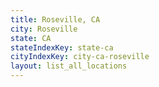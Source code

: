 ```yaml
---
title: Roseville, CA
city: Roseville
state: CA
stateIndexKey: state-ca
cityIndexKey: city-ca-roseville
layout: list_all_locations
---
```

